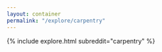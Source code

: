 ```yaml
---
layout: container
permalink: "/explore/carpentry"
---
```


<link rel="stylesheet" type="text/css" href="/static/css/explore.css">
{% include explore.html subreddit="carpentry" %}
